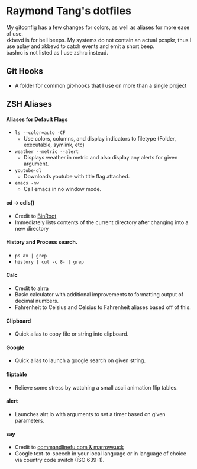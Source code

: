 Raymond Tang's dotfiles
=======================

My gitconfig has a few changes for colors, as well as aliases for more ease of use.  
xkbevd is for bell beeps. My systems do not contain an actual pcspkr, thus I use aplay and xkbevd to catch events and emit a short beep.  
bashrc is not listed as I use zshrc instead.

## Git Hooks
* A folder for common git-hooks that I use on more than a single project

## ZSH Aliases

#### Aliases for Default Flags
* ```ls --color=auto -CF```
    * Use colors, columns, and display indicators to filetype (Folder, executable, symlink, etc)
* ```weather --metric --alert```
    * Displays weather in metric and also display any alerts for given argument.
* ```youtube-dl```
    * Downloads youtube with title flag attached.
* ```emacs -nw```
    * Call emacs in no window mode.

#### cd -> cdls()
* Credit to [BinRoot](https://github.com/binroot)
* Immediately lists contents of the current directory after changing into a new directory

#### History and Process search.
* ```ps ax | grep```
* ```history | cut -c 8- | grep```

#### Calc
* Credit to [alrra](https://github.com/alrra)
* Basic calculator with additional improvements to formatting output of decimal numbers.
* Fahrenheit to Celsius and Celsius to Fahrenheit aliases based off of this.

#### Clipboard
* Quick alias to copy file or string into clipboard.

#### Google
* Quick alias to launch a google search on given string.

#### fliptable
* Relieve some stress by watching a small ascii animation flip tables.

#### alert
* Launches alrt.io with arguments to set a timer based on given parameters.

#### say
* Credit to [commandlinefu.com & marrowsuck](http://www.commandlinefu.com/commands/view/9629/google-text-to-speech-in-local-language-or-language-of-choice)
* Google text-to-speech in your local language or in language of choice via country code switch (ISO 639-1).
